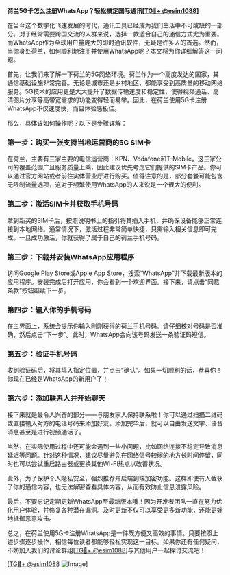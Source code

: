 **荷兰5G卡怎么注册WhatsApp？轻松搞定国际通讯[[TG💪+ @esim1088](https://t.me/s/esim1088)]**

在当今这个数字化飞速发展的时代，通讯工具已经成为我们生活中不可或缺的一部分。对于经常需要跨国交流的人群来说，选择一款适合自己的通信方式尤为重要。而WhatsApp作为全球用户量庞大的即时通讯软件，无疑是许多人的首选。然而，当你身处荷兰，如何顺利地注册并使用WhatsApp呢？本文将为你详细解答这一问题。

首先，让我们来了解一下荷兰的5G网络环境。荷兰作为一个高度发达的国家，其通信基础设施非常完善。无论是城市还是乡村地区，都能享受到高质量的移动网络服务。5G技术的应用更是大大提升了数据传输速度和稳定性，使得视频通话、高清图片分享等高带宽需求的功能变得轻而易举。因此，在荷兰使用5G卡注册WhatsApp不仅速度快，而且体验感极佳。

那么，具体该如何操作呢？以下是步骤详解：

### 第一步：购买一张支持当地运营商的5G SIM卡

在荷兰，主要有三家主要的电信运营商：KPN、Vodafone和T-Mobile。这三家公司的覆盖范围广且服务质量上乘，因此建议优先考虑它们提供的SIM卡产品。你可以通过官方网站或者前往实体营业厅进行购买。值得注意的是，部分套餐可能包含无限制流量选项，这对于频繁使用WhatsApp的人来说是一个很大的便利。

### 第二步：激活SIM卡并获取手机号码

拿到新买的SIM卡后，按照说明书上的指引将其插入手机，并确保设备能够正常连接到本地网络。通常情况下，激活过程非常简单快捷，只需输入相关信息即可完成。一旦成功激活，你就获得了属于自己的荷兰手机号码。

### 第三步：下载并安装WhatsApp应用程序

访问Google Play Store或Apple App Store，搜索“WhatsApp”并下载最新版本的应用程序。安装完成后打开应用，你会看到一个欢迎界面。接下来，请点击“同意条款”按钮继续下一步。

### 第四步：输入你的手机号码

在主界面上，系统会提示你输入刚刚获得的荷兰手机号码。请仔细核对号码是否准确，然后点击“下一步”。此时，WhatsApp会向该号码发送一条验证码短信。

### 第五步：验证手机号码

收到验证码后，将其填入指定位置，并点击“确认”。如果一切顺利的话，恭喜你！你现在已经是WhatsApp的新用户了！

### 第六步：添加联系人并开始聊天

接下来就是最令人兴奋的部分——与朋友家人保持联系啦！你可以通过扫描二维码或直接输入对方的电话号码来添加好友。添加完毕后，就可以自由发送文字、语音消息甚至是进行视频通话了。

当然，在实际使用过程中还可能会遇到一些小问题，比如网络连接不稳定导致消息延迟等问题。针对这种情况，建议尽量避免在网络信号较弱的地方长时间停留，同时也可以尝试重启路由器或更换其他Wi-Fi热点以改善状况。

此外，为了保护个人隐私安全，强烈推荐开启端到端加密功能。这样即使有人截获了你的通信内容，也无法解密查看具体内容，从而有效防止信息泄露风险。

最后，不要忘记定期更新WhatsApp至最新版本哦！因为开发者团队一直在努力优化用户体验，并修复各种潜在漏洞。及时更新不仅可以享受更多新功能，还能更好地抵御恶意攻击。

总之，在荷兰使用5G卡注册WhatsApp是一件既方便又高效的事情。只要按照上述步骤逐步操作，相信每位读者都能够轻松实现这一目标。如果你还有任何疑问，不妨加入我们的讨论群组[[TG💪+ @esim1088](https://t.me/s/esim1088)]与其他用户一起探讨交流吧！

[[TG💪+ @esim1088](https://t.me/s/esim1088) ![Image](https://i.postimg.cc/4NQfJmqS/Snipaste-2025-05-13-00-14-12.png)]